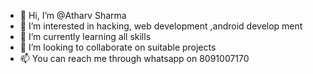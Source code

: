 - 👋 Hi, I’m @Atharv Sharma
- 👀 I’m interested in hacking, web development ,android develop ment
- 🌱 I’m currently learning all skills 
- 💞️ I’m looking to collaborate on suitable projects
- 📫 You can reach me through whatsapp on 8091007170

<!---
Pachiku/Pachiku is a ✨ special ✨ repository because its `README.md` (this file) appears on your GitHub profile.
You can click the Preview link to take a look at your changes.
--->
